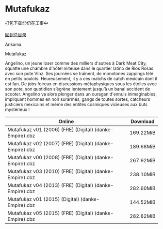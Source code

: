 # Mutafukaz

打包下载📦仍在工事中

[回到总目录](/Catalogs.md)

Ankama

Mutafukaz

Angelino, un jeune loser comme des milliers d'autres à Dark Meat City, squatte une chambre d'hôtel miteuse dans le quartier latino de Rios Rosas avec son pote Vinz. Ses journées se traînent, de monotones zappings télé en petits boulots. Heureusement, il y a ces matchs de catch mexicain dont il est fan. De jobs foireux en discussions métaphysiques sous les étoiles avec son pote, son quotidien s’égrène lentement jusqu’à un banal accident de scooter. Angelino va alors plonger dans un ouragan d'ennuis inimaginables, impliquant hommes en noir surarmés, gangs de toutes sortes, catcheurs justiciers mexicains et même des entités cosmiques vicieuses aux buts mystérieux !





Online | Download
--- | ---
Mutafukaz v01 (2006) (FRE) (Digital) (danke-Empire).cbz | 169.22MiB
Mutafukaz v02 (2007) (FRE) (Digital) (danke-Empire).cbz | 189.68MiB
Mutafukaz v00 (2008) (FRE) (Digital) (danke-Empire).cbz | 267.92MiB
Mutafukaz v03 (2010) (FRE) (Digital) (danke-Empire).cbz | 238.10MiB
Mutafukaz v04 (2013) (FRE) (Digital) (danke-Empire).cbz | 282.60MiB
Mutafukaz v01 (2015) (Digital) (danke-Empire).cbz | 144.52MiB
Mutafukaz v05 (2015) (FRE) (Digital) (danke-Empire).cbz | 282.82MiB